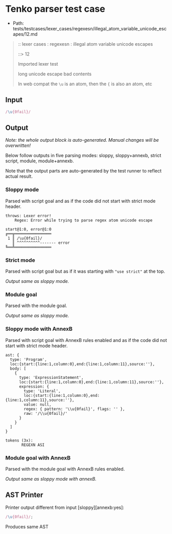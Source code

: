 # Tenko parser test case

- Path: tests/testcases/lexer_cases/regexesn/illegal_atom_variable_unicode_escapes/12.md

> :: lexer cases : regexesn : illegal atom variable unicode escapes
>
> ::> 12
>
> Imported lexer test
>
> long unicode escape bad contents
>
> In web compat the `\u` is an atom, then the `{` is also an atom, etc

## Input

`````js
/\u{0fail}/
`````

## Output

_Note: the whole output block is auto-generated. Manual changes will be overwritten!_

Below follow outputs in five parsing modes: sloppy, sloppy+annexb, strict script, module, module+annexb.

Note that the output parts are auto-generated by the test runner to reflect actual result.

### Sloppy mode

Parsed with script goal and as if the code did not start with strict mode header.

`````
throws: Lexer error!
    Regex: Error while trying to parse regex atom unicode escape

start@1:0, error@1:0
╔══╦════════════════
 1 ║ /\u{0fail}/
   ║ ^^^^^^^^^^------- error
╚══╩════════════════

`````

### Strict mode

Parsed with script goal but as if it was starting with `"use strict"` at the top.

_Output same as sloppy mode._

### Module goal

Parsed with the module goal.

_Output same as sloppy mode._

### Sloppy mode with AnnexB

Parsed with script goal with AnnexB rules enabled and as if the code did not start with strict mode header.

`````
ast: {
  type: 'Program',
  loc:{start:{line:1,column:0},end:{line:1,column:11},source:''},
  body: [
    {
      type: 'ExpressionStatement',
      loc:{start:{line:1,column:0},end:{line:1,column:11},source:''},
      expression: {
        type: 'Literal',
        loc:{start:{line:1,column:0},end:{line:1,column:11},source:''},
        value: null,
        regex: { pattern: '\\u{0fail}', flags: '' },
        raw: '/\\u{0fail}/'
      }
    }
  ]
}

tokens (3x):
       REGEXN ASI
`````

### Module goal with AnnexB

Parsed with the module goal with AnnexB rules enabled.

_Output same as sloppy mode with annexB._

## AST Printer

Printer output different from input [sloppy][annexb:yes]:

````js
/\u{0fail}/;
````

Produces same AST
